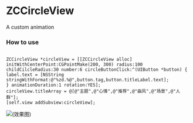 # ZCCircleView
A custom animation

### How to use

```objc

ZCCircleView *circleView = [[ZCCircleView alloc] initWithCenterPoint:CGPointMake(200, 300) radius:100 childCilcleRadius:30 number:6 circleButtonClick:^(UIButton *button) {
label.text = [NSString stringWithFormat:@"%zd.%@",button.tag,button.titleLabel.text];
} animationDuration:1 rotation:YES];
circleView.titleArray = @[@"主题",@"心情",@"推荐",@"曲风",@"场景",@"人群"];
[self.view addSubview:circleView];

```
![(效果图)](http://images2017.cnblogs.com/blog/912458/201708/912458-20170822155054933-302168319.gif)
